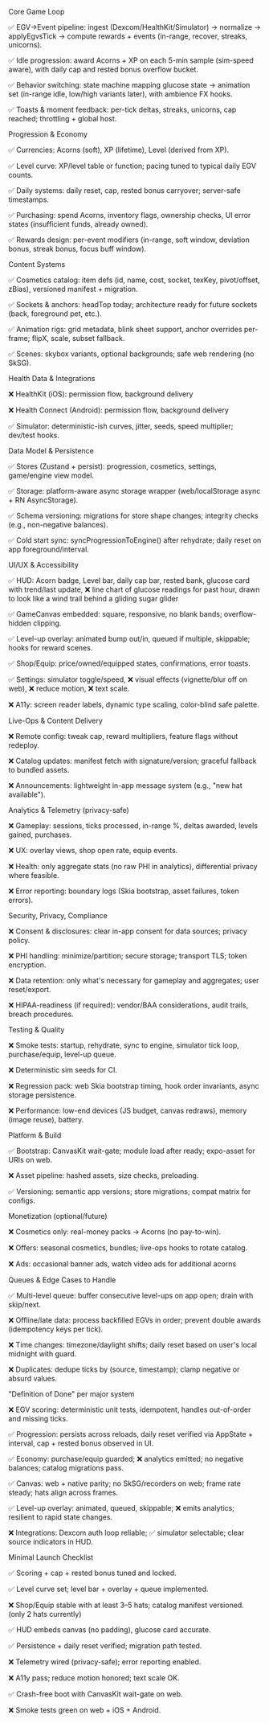 Core Game Loop

✅ EGV→Event pipeline: ingest (Dexcom/HealthKit/Simulator) → normalize → applyEgvsTick → compute rewards + events (in-range, recover, streaks, unicorns).

✅ Idle progression: award Acorns + XP on each 5-min sample (sim-speed aware), with daily cap and rested bonus overflow bucket.

✅ Behavior switching: state machine mapping glucose state → animation set (in-range idle, low/high variants later), with ambience FX hooks.

✅ Toasts & moment feedback: per-tick deltas, streaks, unicorns, cap reached; throttling + global host.


Progression & Economy

✅ Currencies: Acorns (soft), XP (lifetime), Level (derived from XP).

✅ Level curve: XP/level table or function; pacing tuned to typical daily EGV counts.

✅ Daily systems: daily reset, cap, rested bonus carryover; server-safe timestamps.

✅ Purchasing: spend Acorns, inventory flags, ownership checks, UI error states (insufficient funds, already owned).

✅ Rewards design: per-event modifiers (in-range, soft window, deviation bonus, streak bonus, focus buff window).


Content Systems

✅ Cosmetics catalog: item defs (id, name, cost, socket, texKey, pivot/offset, zBias), versioned manifest + migration.

✅ Sockets & anchors: headTop today; architecture ready for future sockets (back, foreground pet, etc.).

✅ Animation rigs: grid metadata, blink sheet support, anchor overrides per-frame; flipX, scale, subset fallback.

✅ Scenes: skybox variants, optional backgrounds; safe web rendering (no SkSG).


Health Data & Integrations

❌ HealthKit (iOS): permission flow, background delivery

❌ Health Connect (Android): permission flow, background delivery

✅ Simulator: deterministic-ish curves, jitter, seeds, speed multiplier; dev/test hooks.


Data Model & Persistence

✅ Stores (Zustand + persist): progression, cosmetics, settings, game/engine view model.

✅ Storage: platform-aware async storage wrapper (web/localStorage async + RN AsyncStorage).

✅ Schema versioning: migrations for store shape changes; integrity checks (e.g., non-negative balances).

✅ Cold start sync: syncProgressionToEngine() after rehydrate; daily reset on app foreground/interval.


UI/UX & Accessibility

✅ HUD: Acorn badge, Level bar, daily cap bar, rested bank, glucose card with trend/last update, ❌ line chart of glucose readings for past hour, drawn to look like a wind trail behind a gliding sugar glider

✅ GameCanvas embedded: square, responsive, no blank bands; overflow-hidden clipping.

✅ Level-up overlay: animated bump out/in, queued if multiple, skippable; hooks for reward scenes.

✅ Shop/Equip: price/owned/equipped states, confirmations, error toasts.

✅ Settings: simulator toggle/speed, ❌ visual effects (vignette/blur off on web), ❌ reduce motion, ❌ text scale.

❌ A11y: screen reader labels, dynamic type scaling, color-blind safe palette.


Live-Ops & Content Delivery

❌ Remote config: tweak cap, reward multipliers, feature flags without redeploy.

❌ Catalog updates: manifest fetch with signature/version; graceful fallback to bundled assets.

❌ Announcements: lightweight in-app message system (e.g., "new hat available").

Analytics & Telemetry (privacy-safe)

❌ Gameplay: sessions, ticks processed, in-range %, deltas awarded, levels gained, purchases.

❌ UX: overlay views, shop open rate, equip events.

❌ Health: only aggregate stats (no raw PHI in analytics), differential privacy where feasible.

❌ Error reporting: boundary logs (Skia bootstrap, asset failures, token errors).


Security, Privacy, Compliance

❌ Consent & disclosures: clear in-app consent for data sources; privacy policy.

❌ PHI handling: minimize/partition; secure storage; transport TLS; token encryption.

❌ Data retention: only what's necessary for gameplay and aggregates; user reset/export.

❌ HIPAA-readiness (if required): vendor/BAA considerations, audit trails, breach procedures.


Testing & Quality

❌ Smoke tests: startup, rehydrate, sync to engine, simulator tick loop, purchase/equip, level-up queue.

❌ Deterministic sim seeds for CI.

❌ Regression pack: web Skia bootstrap timing, hook order invariants, async storage persistence.

❌ Performance: low-end devices (JS budget, canvas redraws), memory (image reuse), battery.


Platform & Build

✅ Bootstrap: CanvasKit wait-gate; module load after ready; expo-asset for URIs on web.

❌ Asset pipeline: hashed assets, size checks, preloading.

✅ Versioning: semantic app versions; store migrations; compat matrix for configs.


Monetization (optional/future)

❌ Cosmetics only: real-money packs → Acorns (no pay-to-win).

❌ Offers: seasonal cosmetics, bundles; live-ops hooks to rotate catalog.

❌ Ads: occasional banner ads, watch video ads for additional acorns


Queues & Edge Cases to Handle

✅ Multi-level queue: buffer consecutive level-ups on app open; drain with skip/next.

❌ Offline/late data: process backfilled EGVs in order; prevent double awards (idempotency keys per tick).

❌ Time changes: timezone/daylight shifts; daily reset based on user's local midnight with guard.

❌ Duplicates: dedupe ticks by (source, timestamp); clamp negative or absurd values.


"Definition of Done" per major system

❌ EGV scoring: deterministic unit tests, idempotent, handles out-of-order and missing ticks.

✅ Progression: persists across reloads, daily reset verified via AppState + interval, cap + rested bonus observed in UI.

✅ Economy: purchase/equip guarded; ❌ analytics emitted; no negative balances; catalog migrations pass.

✅ Canvas: web + native parity; no SkSG/recorders on web; frame rate steady; hats align across frames.

✅ Level-up overlay: animated, queued, skippable; ❌ emits analytics; resilient to rapid state changes.

❌ Integrations: Dexcom auth loop reliable; ✅ simulator selectable; clear source indicators in HUD.


Minimal Launch Checklist

✅ Scoring + cap + rested bonus tuned and locked.

✅ Level curve set; level bar + overlay + queue implemented.

❌ Shop/Equip stable with at least 3–5 hats; catalog manifest versioned. (only 2 hats currently)

✅ HUD embeds canvas (no padding), glucose card accurate.

✅ Persistence + daily reset verified; migration path tested.

❌ Telemetry wired (privacy-safe); error reporting enabled.

❌ A11y pass; reduce motion honored; text scale OK.

✅ Crash-free boot with CanvasKit wait-gate on web.

❌ Smoke tests green on web + iOS + Android.